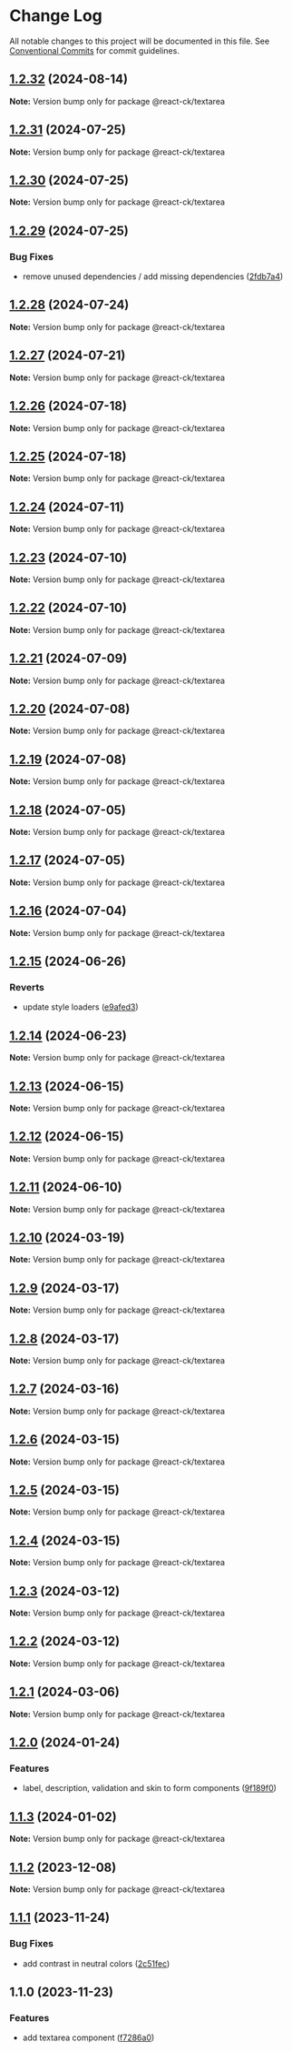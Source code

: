 # Change Log

All notable changes to this project will be documented in this file.
See [Conventional Commits](https://conventionalcommits.org) for commit guidelines.

## [1.2.32](https://github.com/abelflopes/react-ck/compare/@react-ck/textarea@1.2.31...@react-ck/textarea@1.2.32) (2024-08-14)

**Note:** Version bump only for package @react-ck/textarea





## [1.2.31](https://github.com/abelflopes/react-ck/compare/@react-ck/textarea@1.2.30...@react-ck/textarea@1.2.31) (2024-07-25)

**Note:** Version bump only for package @react-ck/textarea





## [1.2.30](https://github.com/abelflopes/react-ck/compare/@react-ck/textarea@1.2.29...@react-ck/textarea@1.2.30) (2024-07-25)

**Note:** Version bump only for package @react-ck/textarea





## [1.2.29](https://github.com/abelflopes/react-ck/compare/@react-ck/textarea@1.2.28...@react-ck/textarea@1.2.29) (2024-07-25)


### Bug Fixes

* remove unused dependencies / add missing dependencies ([2fdb7a4](https://github.com/abelflopes/react-ck/commit/2fdb7a4eed218581949f6d0d8d902b3b677b3bf1))



## [1.2.28](https://github.com/abelflopes/react-ck/compare/@react-ck/textarea@1.2.27...@react-ck/textarea@1.2.28) (2024-07-24)

**Note:** Version bump only for package @react-ck/textarea





## [1.2.27](https://github.com/abelflopes/react-ck/compare/@react-ck/textarea@1.2.26...@react-ck/textarea@1.2.27) (2024-07-21)

**Note:** Version bump only for package @react-ck/textarea





## [1.2.26](https://github.com/abelflopes/react-ck/compare/@react-ck/textarea@1.2.25...@react-ck/textarea@1.2.26) (2024-07-18)

**Note:** Version bump only for package @react-ck/textarea





## [1.2.25](https://github.com/abelflopes/react-ck/compare/@react-ck/textarea@1.2.24...@react-ck/textarea@1.2.25) (2024-07-18)

**Note:** Version bump only for package @react-ck/textarea





## [1.2.24](https://github.com/abelflopes/react-ck/compare/@react-ck/textarea@1.2.23...@react-ck/textarea@1.2.24) (2024-07-11)

**Note:** Version bump only for package @react-ck/textarea





## [1.2.23](https://github.com/abelflopes/react-ck/compare/@react-ck/textarea@1.2.22...@react-ck/textarea@1.2.23) (2024-07-10)

**Note:** Version bump only for package @react-ck/textarea





## [1.2.22](https://github.com/abelflopes/react-ck/compare/@react-ck/textarea@1.2.21...@react-ck/textarea@1.2.22) (2024-07-10)

**Note:** Version bump only for package @react-ck/textarea





## [1.2.21](https://github.com/abelflopes/react-ck/compare/@react-ck/textarea@1.2.20...@react-ck/textarea@1.2.21) (2024-07-09)

**Note:** Version bump only for package @react-ck/textarea





## [1.2.20](https://github.com/abelflopes/react-ck/compare/@react-ck/textarea@1.2.19...@react-ck/textarea@1.2.20) (2024-07-08)

**Note:** Version bump only for package @react-ck/textarea





## [1.2.19](https://github.com/abelflopes/react-ck/compare/@react-ck/textarea@1.2.18...@react-ck/textarea@1.2.19) (2024-07-08)

**Note:** Version bump only for package @react-ck/textarea





## [1.2.18](https://github.com/abelflopes/react-ck/compare/@react-ck/textarea@1.2.17...@react-ck/textarea@1.2.18) (2024-07-05)

**Note:** Version bump only for package @react-ck/textarea





## [1.2.17](https://github.com/abelflopes/react-ck/compare/@react-ck/textarea@1.2.16...@react-ck/textarea@1.2.17) (2024-07-05)

**Note:** Version bump only for package @react-ck/textarea





## [1.2.16](https://github.com/abelflopes/react-ck/compare/@react-ck/textarea@1.2.15...@react-ck/textarea@1.2.16) (2024-07-04)

**Note:** Version bump only for package @react-ck/textarea





## [1.2.15](https://github.com/abelflopes/react-ck/compare/@react-ck/textarea@1.2.14...@react-ck/textarea@1.2.15) (2024-06-26)


### Reverts

* update style loaders ([e9afed3](https://github.com/abelflopes/react-ck/commit/e9afed309e7893e95b4b02cceb7e9636670740b8))



## [1.2.14](https://github.com/abelflopes/react-ck/compare/@react-ck/textarea@1.2.13...@react-ck/textarea@1.2.14) (2024-06-23)

**Note:** Version bump only for package @react-ck/textarea





## [1.2.13](https://github.com/abelflopes/react-ck/compare/@react-ck/textarea@1.2.12...@react-ck/textarea@1.2.13) (2024-06-15)

**Note:** Version bump only for package @react-ck/textarea





## [1.2.12](https://github.com/abelflopes/react-ck/compare/@react-ck/textarea@1.2.11...@react-ck/textarea@1.2.12) (2024-06-15)

**Note:** Version bump only for package @react-ck/textarea





## [1.2.11](https://github.com/abelflopes/react-ck/compare/@react-ck/textarea@1.2.10...@react-ck/textarea@1.2.11) (2024-06-10)

**Note:** Version bump only for package @react-ck/textarea





## [1.2.10](https://github.com/abelflopes/react-ck/compare/@react-ck/textarea@1.2.9...@react-ck/textarea@1.2.10) (2024-03-19)

**Note:** Version bump only for package @react-ck/textarea





## [1.2.9](https://github.com/abelflopes/react-ck/compare/@react-ck/textarea@1.2.8...@react-ck/textarea@1.2.9) (2024-03-17)

**Note:** Version bump only for package @react-ck/textarea





## [1.2.8](https://github.com/abelflopes/react-ck/compare/@react-ck/textarea@1.2.7...@react-ck/textarea@1.2.8) (2024-03-17)

**Note:** Version bump only for package @react-ck/textarea





## [1.2.7](https://github.com/abelflopes/react-ck/compare/@react-ck/textarea@1.2.6...@react-ck/textarea@1.2.7) (2024-03-16)

**Note:** Version bump only for package @react-ck/textarea





## [1.2.6](https://github.com/abelflopes/react-ck/compare/@react-ck/textarea@1.2.5...@react-ck/textarea@1.2.6) (2024-03-15)

**Note:** Version bump only for package @react-ck/textarea





## [1.2.5](https://github.com/abelflopes/react-ck/compare/@react-ck/textarea@1.2.4...@react-ck/textarea@1.2.5) (2024-03-15)

**Note:** Version bump only for package @react-ck/textarea





## [1.2.4](https://github.com/abelflopes/react-ck/compare/@react-ck/textarea@1.2.3...@react-ck/textarea@1.2.4) (2024-03-15)

**Note:** Version bump only for package @react-ck/textarea





## [1.2.3](https://github.com/abelflopes/react-ck/compare/@react-ck/textarea@1.2.2...@react-ck/textarea@1.2.3) (2024-03-12)

**Note:** Version bump only for package @react-ck/textarea





## [1.2.2](https://github.com/abelflopes/react-ck/compare/@react-ck/textarea@1.2.1...@react-ck/textarea@1.2.2) (2024-03-12)

**Note:** Version bump only for package @react-ck/textarea





## [1.2.1](https://github.com/abelflopes/react-ck/compare/@react-ck/textarea@1.2.0...@react-ck/textarea@1.2.1) (2024-03-06)

**Note:** Version bump only for package @react-ck/textarea





## [1.2.0](https://github.com/abelflopes/react-ck/compare/@react-ck/textarea@1.1.3...@react-ck/textarea@1.2.0) (2024-01-24)


### Features

* label, description, validation and skin to form components ([9f189f0](https://github.com/abelflopes/react-ck/commit/9f189f0df64abac8363f6cbbfe37fdcd0f18b80a))



## [1.1.3](https://github.com/abelflopes/react-ck/compare/@react-ck/textarea@1.1.2...@react-ck/textarea@1.1.3) (2024-01-02)

**Note:** Version bump only for package @react-ck/textarea





## [1.1.2](https://github.com/abelflopes/react-ck/compare/@react-ck/textarea@1.1.1...@react-ck/textarea@1.1.2) (2023-12-08)

**Note:** Version bump only for package @react-ck/textarea





## [1.1.1](https://github.com/abelflopes/react-ck/compare/@react-ck/textarea@1.1.0...@react-ck/textarea@1.1.1) (2023-11-24)


### Bug Fixes

* add contrast in neutral colors ([2c51fec](https://github.com/abelflopes/react-ck/commit/2c51fec5f8a3e0f7b6a13428dfeb34c00cc29eb6))



## 1.1.0 (2023-11-23)


### Features

* add textarea component ([f7286a0](https://github.com/abelflopes/react-ck/commit/f7286a0d4c4d018887d6c5da782829d9bc698f5f))
